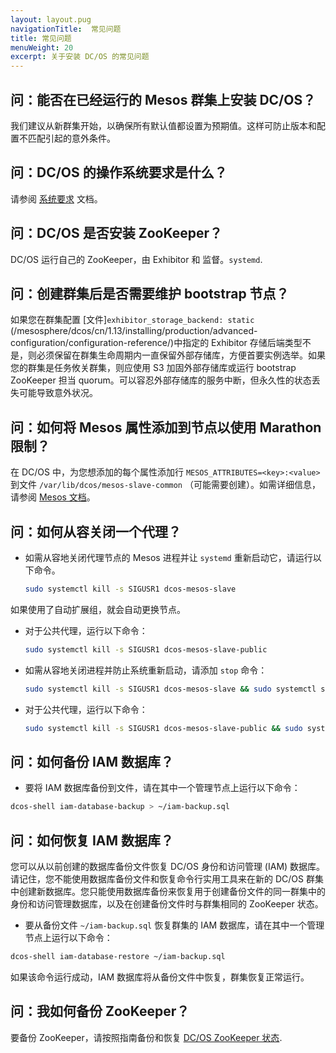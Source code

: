```yaml
---
layout: layout.pug
navigationTitle:  常见问题
title: 常见问题
menuWeight: 20
excerpt: 关于安装 DC/OS 的常见问题
---
```


## 问：能否在已经运行的 Mesos 群集上安装 DC/OS？
我们建议从新群集开始，以确保所有默认值都设置为预期值。这样可防止版本和配置不匹配引起的意外条件。

## 问：DC/OS 的操作系统要求是什么？
请参阅 [系统要求](/mesosphere/dcos/cn/1.13/installing/production/system-requirements/) 文档。

## 问：DC/OS 是否安装 ZooKeeper？
DC/OS 运行自己的 ZooKeeper，由 Exhibitor 和  监督。`systemd`.

## 问：创建群集后是否需要维护 bootstrap 节点？
如果您在群集配置 [文件]`exhibitor_storage_backend: static` (/mesosphere/dcos/cn/1.13/installing/production/advanced-configuration/configuration-reference/)中指定的 Exhibitor 存储后端类型不是，则必须保留在群集生命周期内一直保留外部存储库，方便首要实例选举。如果您的群集是任务攸关群集，则应使用 S3 加固外部存储库或运行 bootstrap ZooKeeper 担当 quorum。可以容忍外部存储库的服务中断，但永久性的状态丢失可能导致意外状况。

## 问：如何将 Mesos 属性添加到节点以使用 Marathon 限制？

在 DC/OS 中，为您想添加的每个属性添加行 `MESOS_ATTRIBUTES=<key>:<value>` 到文件 `/var/lib/dcos/mesos-slave-common` （可能需要创建）。如需详细信息，请参阅 [Mesos 文档](http://mesos.apache.org/documentation/latest/attributes-resources/)。

## 问：如何从容关闭一个代理？

- 如需从容地关闭代理节点的 Mesos 进程并让 `systemd` 重新启动它，请运行以下命令。

    ```bash
    sudo systemctl kill -s SIGUSR1 dcos-mesos-slave
    ```

如果使用了自动扩展组，就会自动更换节点。

- 对于公共代理，运行以下命令：

    ```bash
    sudo systemctl kill -s SIGUSR1 dcos-mesos-slave-public
    ```

- 如需从容地关闭进程并防止系统重新启动，请添加 `stop` 命令：

    ```bash
    sudo systemctl kill -s SIGUSR1 dcos-mesos-slave && sudo systemctl stop dcos-mesos-slave
    ```

- 对于公共代理，运行以下命令：

    ```bash
    sudo systemctl kill -s SIGUSR1 dcos-mesos-slave-public && sudo systemctl stop dcos-mesos-slave-public
    ```

<a name="iam-backup"></a>

## 问：如何备份 IAM 数据库？

- 要将 IAM 数据库备份到文件，请在其中一个管理节点上运行以下命令：

```bash
dcos-shell iam-database-backup > ~/iam-backup.sql
```

## 问：如何恢复 IAM 数据库？
您可以从以前创建的数据库备份文件恢复 DC/OS 身份和访问管理 (IAM) 数据库。请记住，您不能使用数据库备份文件和恢复命令行实用工具来在新的 DC/OS 群集中创建新数据库。您只能使用数据库备份来恢复用于创建备份文件的同一群集中的身份和访问管理数据库，以及在创建备份文件时与群集相同的 ZooKeeper 状态。

- 要从备份文件 `~/iam-backup.sql` 恢复群集的 IAM 数据库，请在其中一个管理节点上运行以下命令：

```bash
dcos-shell iam-database-restore ~/iam-backup.sql
```

如果该命令运行成动，IAM 数据库将从备份文件中恢复，群集恢复正常运行。

<a name="zk-backup"></a>

## 问：我如何备份 ZooKeeper？

要备份 ZooKeeper，请按照指南备份和恢复 [DC/OS ZooKeeper 状态](/mesosphere/dcos/cn/1.13/administering-clusters/backup-and-restore/backup-restore-cli/#zookeeper).
